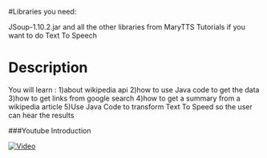 
#Libraries you need:

JSoup-1.10.2.jar and all the other libraries from MaryTTS Tutorials if you want to do Text To Speech

# Description

You will learn :
1)about wikipedia api
2)how to use Java code to get the data
3)how to get links from google search
4)how to get a summary from a wikipedia article
5)Use Java Code to transform Text To Speed so the user can hear the results

###Youtube Introduction

[![Video](http://img.youtube.com/vi/bF9WA2BY_Ks/0.jpg)](https://www.youtube.com/watch?v=bF9WA2BY_Ks)
